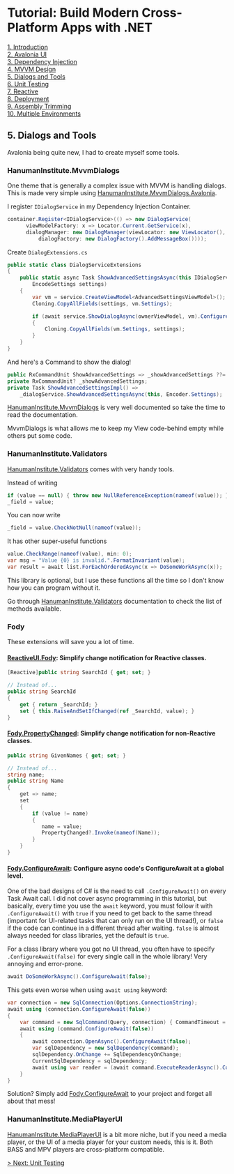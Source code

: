 # Tutorial: Build Modern Cross-Platform Apps with .NET

[1. Introduction](README.md)  
[2. Avalonia UI](2_Avalonia.md)  
[3. Dependency Injection](3_DependencyInjection.md)  
[4. MVVM Design](4_MVVM.md)  
[5. Dialogs and Tools](5_DialogsTools.md)  
[6. Unit Testing](6_UnitTesting.md)  
[7. Reactive](7_Reactive.md)  
[8. Deployment](8_Deployment.md)  
[9. Assembly Trimming](9_AssemblyTrimming.md)  
[10. Multiple Environments](10_MultipleEnvironments.md)

## 5. Dialogs and Tools

Avalonia being quite new, I had to create myself some tools.

### HanumanInstitute.MvvmDialogs

One theme that is generally a complex issue with MVVM is handling dialogs. This is made very simple using [HanumanInstitute.MvvmDialogs.Avalonia](https://github.com/mysteryx93/HanumanInstitute.MvvmDialogs/).

I register `IDialogService` in my Dependency Injection Container.

```c#
container.Register<IDialogService>(() => new DialogService(
      viewModelFactory: x => Locator.Current.GetService(x), 
      dialogManager: new DialogManager(viewLocator: new ViewLocator(),
          dialogFactory: new DialogFactory().AddMessageBox())));
```

Create `DialogExtensions.cs`

```c#
public static class DialogServiceExtensions
{
    public static async Task ShowAdvancedSettingsAsync(this IDialogService service, INotifyPropertyChanged ownerViewModel,
        EncodeSettings settings)
    {
        var vm = service.CreateViewModel<AdvancedSettingsViewModel>();
        Cloning.CopyAllFields(settings, vm.Settings);

        if (await service.ShowDialogAsync(ownerViewModel, vm).ConfigureAwait(false) == true)
        {
            Cloning.CopyAllFields(vm.Settings, settings);
        }
    }
}
```

And here's a Command to show the dialog!

```c#
public RxCommandUnit ShowAdvancedSettings => _showAdvancedSettings ??= ReactiveCommand.CreateFromTask(ShowAdvancedSettingsImpl);
private RxCommandUnit? _showAdvancedSettings;
private Task ShowAdvancedSettingsImpl() =>
    _dialogService.ShowAdvancedSettingsAsync(this, Encoder.Settings);
```

[HanumanInstitute.MvvmDialogs](https://github.com/mysteryx93/HanumanInstitute.MvvmDialogs/) is very well documented so take the time to read the documentation.

MvvmDialogs is what allows me to keep my View code-behind empty while others put some code.

### HanumanInstitute.Validators

[HanumanInstitute.Validators](https://github.com/mysteryx93/HanumanInstitute.Validators) comes with very handy tools.

Instead of writing

```c#
if (value == null) { throw new NullReferenceException(nameof(value)); }
_field = value;
```

You can now write
```c#
_field = value.CheckNotNull(nameof(value));
```

It has other super-useful functions
```c#
value.CheckRange(nameof(value), min: 0);
var msg = "Value {0} is invalid.".FormatInvariant(value);
var result = await list.ForEachOrderedAsync(x => DoSomeWorkAsync(x));
```

This library is optional, but I use these functions all the time so I don't know how you can program without it.

Go through [HanumanInstitute.Validators](https://github.com/mysteryx93/HanumanInstitute.Validators) documentation to check the list of methods available.

### Fody

These extensions will save you a lot of time.

#### [ReactiveUI.Fody](https://github.com/kswoll/ReactiveUI.Fody): Simplify change notification for Reactive classes.

```c#
[Reactive]public string SearchId { get; set; }

// Instead of...
public string SearchId 
{
    get { return _SearchId; }
    set { this.RaiseAndSetIfChanged(ref _SearchId, value); }
}
```

#### [Fody.PropertyChanged](https://github.com/Fody/PropertyChanged): Simplify change notification for non-Reactive classes.

```c#
public string GivenNames { get; set; }

// Instead of...
string name;
public string Name
{
    get => name;
    set
    {
        if (value != name)
        {
           name = value;
           PropertyChanged?.Invoke(nameof(Name));
        }
    }
}
```

#### [Fody.ConfigureAwait](https://github.com/Fody/ConfigureAwait): Configure async code's ConfigureAwait at a global level.

One of the bad designs of C# is the need to call `.ConfigureAwait()` on every Task Await call. I did not cover async programming in this tutorial, but basically, every time you use the `await` keyword, you must follow it with `.ConfigureAwait()` with `true` if you need to get back to the same thread (important for UI-related tasks that can only run on the UI thread!), or `false` if the code can continue in a different thread after waiting. `false` is almost always needed for class libraries, yet the default is `true`.

For a class library where you got no UI thread, you often have to specify `.ConfigureAwait(false)` for every single call in the whole library! Very annoying and error-prone.

```c#
await DoSomeWorkAsync().ConfigureAwait(false);
```

This gets even worse when using `await using` keyword:

```c#
var connection = new SqlConnection(Options.ConnectionString);
await using (connection.ConfigureAwait(false))
{
    var command = new SqlCommand(Query, connection) { CommandTimeout = Options.CommandTimeout };
    await using (command.ConfigureAwait(false))
    {
        await connection.OpenAsync().ConfigureAwait(false);
        var sqlDependency = new SqlDependency(command);
        sqlDependency.OnChange += SqlDependencyOnChange;
        CurrentSqlDependency = sqlDependency;
        await using var reader = (await command.ExecuteReaderAsync().ConfigureAwait(false)).ConfigureAwait(false);
    }
}
```

Solution? Simply add [Fody.ConfigureAwait](https://github.com/Fody/ConfigureAwait) to your project and forget all about that mess!

### HanumanInstitute.MediaPlayerUI

[HanumanInstitute.MediaPlayerUI](https://github.com/mysteryx93/MediaPlayerUI.NET/) is a bit more niche, but if you need a media player, or the UI of a media player for your custom needs, this is it. Both BASS and MPV players are cross-platform compatible.

[> Next: Unit Testing](6_UnitTesting.md)
